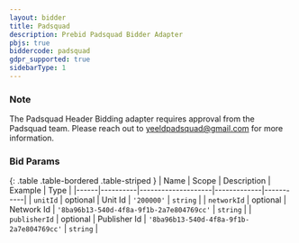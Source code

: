 ```yaml
---
layout: bidder
title: Padsquad
description: Prebid Padsquad Bidder Adapter
pbjs: true
biddercode: padsquad
gdpr_supported: true
sidebarType: 1
---
```


### Note

The Padsquad Header Bidding adapter requires approval from the Padsquad team. Please reach out to  <yeeldpadsquad@gmail.com> for more information.

### Bid Params

{: .table .table-bordered .table-striped }
| Name | Scope    | Description        | Example     | Type      |
|------|----------|--------------------|-------------|-----------|
| `unitId` | optional | Unit Id | `'200000'` | `string`  |
| `networkId` | optional | Network Id       | `'8ba96b13-540d-4f8a-9f1b-2a7e804769cc'`     | `string` |
| `publisherId` | optional | Publisher Id       | `'8ba96b13-540d-4f8a-9f1b-2a7e804769cc'`     | `string` |
